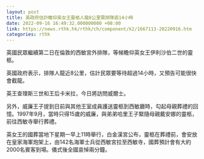 ```yaml
---
layout: post
title: 英政府估計瞻仰英女王靈柩人龍8公里需排隊逾14小時
date: 2022-09-16 16:49:32.000000000 +08:00
link: https://news.rthk.hk/rthk/ch/component/k2/1667113-20220916.htm
categories: rthk
---
```


英國民眾繼續第二日在倫敦的西敏宮外排隊，等候瞻仰英女王伊利沙伯二世的靈柩。

英國政府表示，排隊人龍近8公里，估計民眾要等待超過14小時，又預告可能很快會截龍。

英王查理斯三世和王后卡米拉，今日將訪問威爾士。

另外，威廉王子提到日前與其他王室成員護送靈柩到西敏廳時，勾起母親葬禮的回憶。1997年9月，當時只得15歲的威廉，與弟弟哈里王子緊隨母親戴安娜的靈柩，前往西敏寺舉行葬禮。

英女王的國葬當地下星期一早上11時舉行，白金漢宮公布，靈柩在葬禮前，會安放在皇家海軍炮架上，由142名海軍士兵從西敏宮拉至西敏寺，國葬預計會有大約2000名賓客到場。儀式後全國哀悼兩分鐘。
